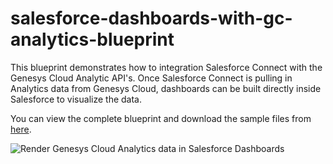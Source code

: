 # salesforce-dashboards-with-gc-analytics-blueprint
This blueprint demonstrates how to integration Salesforce Connect with the Genesys Cloud Analytic API's. Once Salesforce Connect is pulling in Analytics data from Genesys Cloud, dashboards can be built directly inside Salesforce to visualize the data. 

You can view the complete blueprint and download the sample files from [here](https://github.com/GenesysCloudBlueprints/salesforce-dashboards-with-gc-analytics-blueprint).

![Render Genesys Cloud Analytics data in Salesforce Dashboards](images/overview.png)